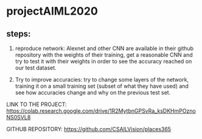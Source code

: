 # projectAIML2020

## steps:

1) reproduce network: Alexnet and other CNN are available in their github repository with the weights of their training, get a reasonable CNN and try to test it with their weights in order to see the accuracy reached on our test dataset.

2) Try to improve accuracies: try to change some layers of the network, training it on a small training set (subset of what they have used) and see how accuracies change and why on the previous test set.

LINK TO THE PROJECT:
https://colab.research.google.com/drive/1R2MytbnGPSvRa_ksDKHmPOznoNS0SVL8

GITHUB REPOSITORY:
https://github.com/CSAILVision/places365
